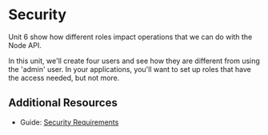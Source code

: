 # Security

Unit 6 show how different roles impact operations that we can do with the Node
API. 

In this unit, we'll create four users and see how they are different from using
the 'admin' user. In your applications, you'll want to set up roles that have
the access needed, but not more. 

## Additional Resources

- Guide: [Security Requirements](http://docs.marklogic.com/guide/node-dev/intro#id_70898)
